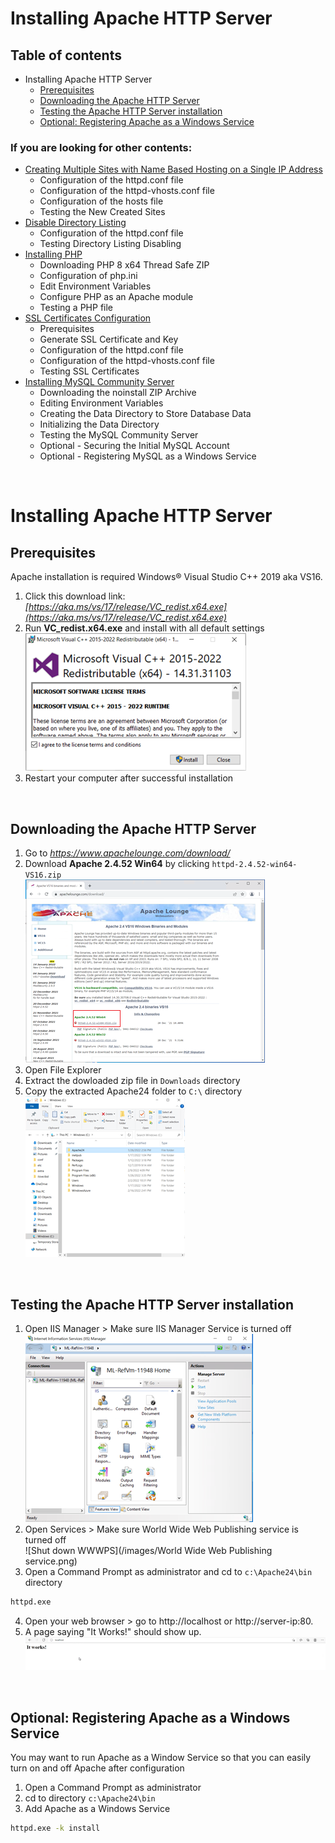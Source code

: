 # **Installing Apache HTTP Server**


## Table of contents
* Installing Apache HTTP Server
    * [Prerequisites](#VS16)
    * [Downloading the Apache HTTP Server](#dlApache)
    * [Testing the Apache HTTP Server installation](#testApache)
    * [Optional: Registering Apache as a Windows Service](#serviceApache)

### If you are looking for other contents:
* [Creating Multiple Sites with Name Based Hosting on a Single IP Address](../MultipleSites)
    * Configuration of the httpd.conf file
    * Configuration of the httpd-vhosts.conf file
    * Configuration of the hosts file
    * Testing the New Created Sites
* [Disable Directory Listing](../DirectoryListing)
    * Configuration of the httpd.conf file
    * Testing Directory Listing Disabling
* [Installing PHP](../PHP)
    * Downloading PHP 8 x64 Thread Safe ZIP
    * Configuration of php.ini
    * Edit Environment Variables
    * Configure PHP as an Apache module
    * Testing a PHP file
* [SSL Certificates Configuration](../SSL)
    * Prerequisites
    * Generate SSL Certificate and Key
    * Configuration of the httpd.conf file
    * Configuration of the httpd-vhosts.conf file
    * Testing SSL Certificates
* [Installing MySQL Community Server](../MySQL)
    * Downloading the noinstall ZIP Archive
    * Editing Environment Variables
    * Creating the Data Directory to Store Database Data
    * Initializing the Data Directory
    * Testing the MySQL Community Server
    * Optional - Securing the Initial MySQL Account
    * Optional - Registering MySQL as a Windows Service

<br>

# Installing Apache HTTP Server <a id="Apache"></a>

## Prerequisites<a id="VS16"></a>
Apache installation is required Windows® Visual Studio C++ 2019 aka VS16.
1. Click this download link: *[https://aka.ms/vs/17/release/VC_redist.x64.exe](https://aka.ms/vs/17/release/VC_redist.x64.exe)*
2. Run **VC_redist.x64.exe** and install with all default settings<br>
![Install VS16](/images/VS16.png)
3. Restart your computer after successful installation

<br>

## Downloading the Apache HTTP Server <a id="dlApache"></a>
1. Go to <em>https://www.apachelounge.com/download/</em>
2. Download **Apache 2.4.52 Win64** by clicking `httpd-2.4.52-win64-VS16.zip`<br>
![Install Apache 2.4.52 Win64](/images/Apache.png)
3. Open File Explorer
4. Extract the dowloaded zip file in `Downloads` directory
5. Copy the extracted Apache24 folder to `C:\` directory<br>
![Apache24 folder in C:\ directory](/images/Apache24.png)

<br>

## Testing the Apache HTTP Server installation <a id="testApache"></a>
1. Open IIS Manager > Make sure IIS Manager Service is turned off<br>
![Shut down IIS](/images/IIS.png)
2. Open Services > Make sure World Wide Web Publishing service is turned off<br>
![Shut down WWWPS](/images/World Wide Web Publishing service.png)
3. Open a Command Prompt as administrator and cd to `c:\Apache24\bin` directory 
```bash
httpd.exe
```
4. Open your web browser > go to http://localhost or http://server-ip:80. 
5. A page saying "It Works!" should show up. <br>
![It Works!](/images/localhost.png)

<br>

## Optional: Registering Apache as a Windows Service <a id="serviceApache"></a>
You may want to run Apache as a Window Service so that you can easily turn on and off Apache after configuration
1. Open a Command Prompt as administrator
2. cd to directory `c:\Apache24\bin`
3. Add Apache as a Windows Service
```bash
httpd.exe -k install 
```
<br>
